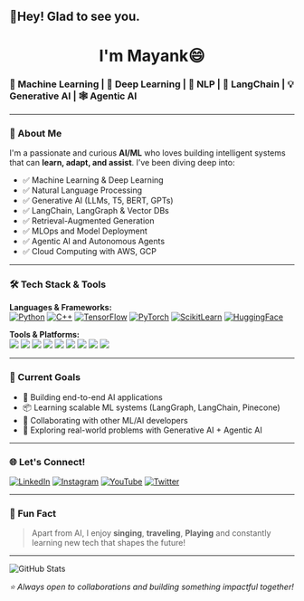 ## 👋Hey! Glad to see you. 
<h1 align="center">I'm Mayank😄</h1>

### 🤖 Machine Learning | 🧠 Deep Learning | 💬 NLP | 🔗 LangChain | 💡 Generative AI | 🕸️ Agentic AI

----------

### 🚀 About Me
I'm a passionate and curious **AI/ML** who loves building intelligent systems that can **learn, adapt, and assist**. I’ve been diving deep into:

- ✅ Machine Learning & Deep Learning  
- ✅ Natural Language Processing  
- ✅ Generative AI (LLMs, T5, BERT, GPTs)  
- ✅ LangChain, LangGraph & Vector DBs  
- ✅ Retrieval-Augmented Generation
- ✅ MLOps and Model Deployment  
- ✅ Agentic AI and Autonomous Agents  
- ✅ Cloud Computing with AWS, GCP 

----------

### 🛠️ Tech Stack & Tools
  
**Languages & Frameworks:**  
[![Python](https://img.shields.io/badge/Python-3776AB?style=for-the-badge&logo=python&logoColor=white)](https://www.python.org)
[![C++](https://img.shields.io/badge/C++-00599C?style=for-the-badge&logo=c%2B%2B&logoColor=white)](https://isocpp.org)
[![TensorFlow](https://img.shields.io/badge/TensorFlow-FF6F00?style=for-the-badge&logo=tensorflow&logoColor=white)](    https://www.tensorflow.org)
[![PyTorch](https://img.shields.io/badge/PyTorch-EE4C2C?style=for-the-badge&logo=pytorch&logoColor=white)](https://pytorch.org)
[![ScikitLearn](https://img.shields.io/badge/ScikitLearn-F7931E?style=for-the-badge&logo=scikit-learn&logoColor=white)](    https://scikit-learn.org)
[![HuggingFace](https://img.shields.io/badge/HuggingFace-FFD21F?style=for-the-badge&logo=huggingface&logoColor=black)](    https://huggingface.co)

**Tools & Platforms:**  
<a href="https://git-scm.com"><img src="https://img.shields.io/badge/-Git-black?style=flat-square&logo=git"></a>
<a href="https://www.docker.com"><img src="https://img.shields.io/badge/-Docker-2496ED?style=flat-square&logo=docker"></a>
<a href="https://code.visualstudio.com"><img src="https://img.shields.io/badge/-VSCode-007ACC?style=flat-square&logo=visual-studio-code"></a>
<a href="https://www.mongodb.com"><img src="https://img.shields.io/badge/-MongoDB-47A248?style=flat-square&logo=mongodb"></a>
<a href="https://www.mysql.com"><img src="https://img.shields.io/badge/-MySQL-black?style=flat-square&logo=mysql"></a>
<a href="https://fastapi.tiangolo.com"><img src="https://img.shields.io/badge/-FastAPI-009688?style=flat-square&logo=fastapi"></a>
<a href="https://aws.amazon.com"><img src="https://img.shields.io/badge/-AWS-232F3E?style=flat-square&logo=amazon-aws"></a>
<a href="https://cloud.google.com"><img src="https://img.shields.io/badge/-GCP-4285F4?style=flat-square&logo=google-cloud"></a>
<a href="https://azure.microsoft.com"><img src="https://img.shields.io/badge/-Azure-0078D4?style=flat-square&logo=microsoft-azure"></a>


----------

### 🎯 Current Goals
- 🔬 Building end-to-end AI applications
- 📦 Learning scalable ML systems (LangGraph, LangChain, Pinecone)
- 🤝 Collaborating with other ML/AI developers
- 🧠 Exploring real-world problems with Generative AI + Agentic AI

----------
<!-- 
### 📌 Featured Projects
- 🧠 **Mental Health Support Chatbot** – BERT + T5 + LangChain + Pinecone
- 🏠 **Housing Price Prediction** – Regression ML pipeline with deployment
- 📊 **Student Performance Predictor** – ML classification with Streamlit UI
- 🤖 **AI-Powered Recommendation System** – Collaborative filtering & matrix factorization

--- -->

### 🌐 Let's Connect!
[![LinkedIn](https://img.shields.io/badge/-ffffff?style=flat-square&logo=linkedin&logoColor=0077B5)](https://www.linkedin.com/in/mayank-sharma-8b47b72a8/)
[![Instagram](https://img.shields.io/badge/-ffffff?style=flat-square&logo=instagram&logoColor=E4405F)](https://www.instagram.com/mayank_sharma__45/)
[![YouTube](https://img.shields.io/badge/-ffffff?style=flat-square&logo=youtube&logoColor=FF0000)](https://youtube.com/@Mayank29-d2o)
[![Twitter](https://img.shields.io/badge/-ffffff?style=flat-square&logo=twitter&logoColor=1DA1F2)](https://x.com/MayankS53324739)


----------

### 🎵 Fun Fact
> Apart from AI, I enjoy **singing**, **traveling**, **Playing** and constantly learning new tech that shapes the future!

----------

![GitHub Stats](https://github-readme-stats.vercel.app/api/top-langs/?username=mayanksharma45&show_icons=true&locale=en&layout=compact)


_⭐️ Always open to collaborations and building something impactful together!_
